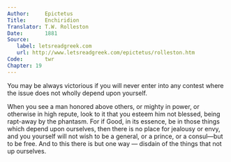 ```yaml
---
Author:     Epictetus  
Title:      Enchiridion  
Translator: T.W. Rolleston  
Date:       1881  
Source:
   label: letsreadgreek.com
   url: http://www.letsreadgreek.com/epictetus/rolleston.htm
Code:       twr  
Chapter: 19
---
```


You may be always victorious if you will never enter into any contest where the
issue does not  wholly depend upon yourself.

When you see a man honored above others, or mighty in power, or otherwise in
high repute, look to it that you esteem him not blessed, being  rapt-away by
the phantasm.  For if Good, in its essence, be in those things which depend
upon ourselves, then there is no place for jealousy or envy, and you yourself
will not wish to be a general, or a prince, or a consul—but to be free.  And to
this there is but one way — disdain of the things that not up ourselves.


